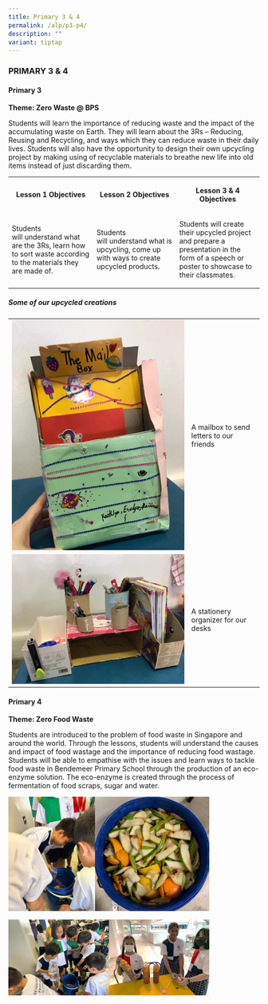 ```yaml
---
title: Primary 3 & 4
permalink: /alp/p3-p4/
description: ""
variant: tiptap
---
```

<h3>PRIMARY 3 &amp; 4</h3>
<h4>Primary 3</h4>
<p><strong>Theme: Zero Waste @ BPS</strong>
</p>
<p>Students will learn the importance of reducing waste and the impact of
the accumulating waste on Earth. They will learn about the 3Rs – Reducing,
Reusing and Recycling, and ways which they can reduce waste in their daily
lives. Students will also have the opportunity to design their own upcycling
project by making using of recyclable materials to breathe new life into
old items instead of just discarding them.</p>
<table>
<tbody>
<tr>
<th rowspan="1" colspan="1">
<p>Lesson 1 Objectives</p>
</th>
<th rowspan="1" colspan="1">
<p>Lesson 2 Objectives</p>
</th>
<th rowspan="1" colspan="1">
<p>Lesson 3 &amp; 4 Objectives</p>
</th>
</tr>
<tr>
<td rowspan="1" colspan="1">
<p>Students will&nbsp;understand what are&nbsp;the 3Rs,&nbsp;learn how to
sort waste according to the materials they are made of.</p>
</td>
<td rowspan="1" colspan="1">
<p>Students will&nbsp;understand what is upcycling,&nbsp;come up with ways
to create upcycled products.</p>
</td>
<td rowspan="1" colspan="1">
<p>Students will create their upcycled project and prepare a presentation
in the form of a speech or poster to showcase to their classmates.</p>
</td>
</tr>
</tbody>
</table>
<h5>Some of our upcycled creations</h5>
<table>
<tbody>
<tr>
<td rowspan="1" colspan="1">
<div class="isomer-image-wrapper">
<img style="width: 100%" height="auto" width="100%" src="/images/p3%201.jpg">
</div>
</td>
<td rowspan="1" colspan="1">
<p>A mailbox to send letters to our friends</p>
</td>
</tr>
<tr>
<td rowspan="1" colspan="1">
<div class="isomer-image-wrapper">
<img style="width: 100%" height="auto" width="100%" src="/images/p3%202.jpg">
</div>
</td>
<td rowspan="1" colspan="1">
<p>A stationery organizer for our desks</p>
</td>
</tr>
</tbody>
</table>
<h4>Primary 4</h4>
<p><strong>Theme: Zero Food Waste</strong>
</p>
<p>Students are introduced to the problem of food waste in Singapore and
around the world. Through the lessons, students will understand the causes
and impact of food wastage and the importance of reducing food wastage.
Students will be able to empathise with the issues and learn ways to tackle
food waste in Bendemeer Primary School through the production of an eco-enzyme
solution. The eco-enzyme is created through the process of fermentation
of food scraps, sugar and water.</p>
<p></p>
<div class="isomer-image-wrapper">
<img style="width: 80%;" height="auto" width="100%" alt="" src="/images/P4alp_1.jpg">
</div>
<p></p>
<div class="isomer-image-wrapper">
<img style="width: 80%;" height="auto" width="100%" alt="" src="/images/P4alp_2.jpg">
</div>
<p></p>